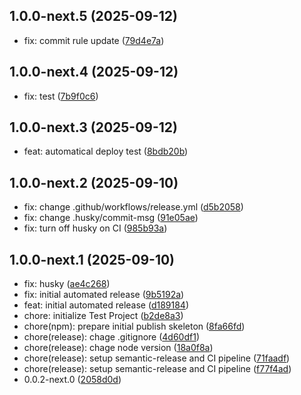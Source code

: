 ## 1.0.0-next.5 (2025-09-12)

* fix: commit rule update ([79d4e7a](https://github.com/mogiya/test-project/commit/79d4e7a))

## 1.0.0-next.4 (2025-09-12)

* fix: test ([7b9f0c6](https://github.com/mogiya/test-project/commit/7b9f0c6))

## 1.0.0-next.3 (2025-09-12)

* feat: automatical deploy test ([8bdb20b](https://github.com/mogiya/test-project/commit/8bdb20b))

## 1.0.0-next.2 (2025-09-10)

* fix: change .github/workflows/release.yml ([d5b2058](https://github.com/mogiya/test-project/commit/d5b2058))
* fix: change .husky/commit-msg ([91e05ae](https://github.com/mogiya/test-project/commit/91e05ae))
* fix: turn off husky on CI ([985b93a](https://github.com/mogiya/test-project/commit/985b93a))

## 1.0.0-next.1 (2025-09-10)

* fix: husky ([ae4c268](https://github.com/mogiya/test-project/commit/ae4c268))
* fix: initial automated release ([9b5192a](https://github.com/mogiya/test-project/commit/9b5192a))
* feat: initial automated release ([d189184](https://github.com/mogiya/test-project/commit/d189184))
* chore: initialize Test Project ([b2de8a3](https://github.com/mogiya/test-project/commit/b2de8a3))
* chore(npm): prepare initial publish skeleton ([8fa66fd](https://github.com/mogiya/test-project/commit/8fa66fd))
* chore(release): chage .gitignore ([4d60df1](https://github.com/mogiya/test-project/commit/4d60df1))
* chore(release): chage node version ([18a0f8a](https://github.com/mogiya/test-project/commit/18a0f8a))
* chore(release): setup semantic-release and CI pipeline ([71faadf](https://github.com/mogiya/test-project/commit/71faadf))
* chore(release): setup semantic-release and CI pipeline ([f77f4ad](https://github.com/mogiya/test-project/commit/f77f4ad))
* 0.0.2-next.0 ([2058d0d](https://github.com/mogiya/test-project/commit/2058d0d))
